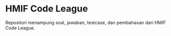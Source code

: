 # HMIF Code League

Repositori menampung soal, jawaban, testcase, dan pembahasan dari HMIF Code League.
